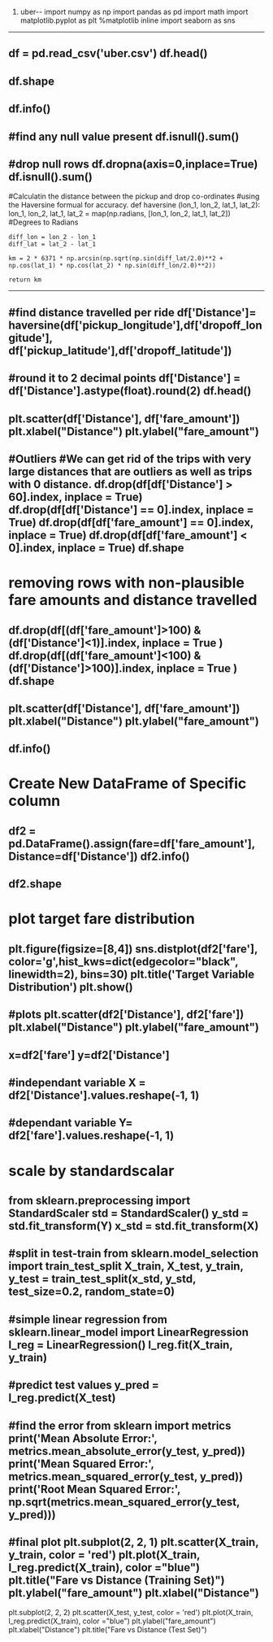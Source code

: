 1) uber--
import numpy as np 
import pandas as pd
import math
import matplotlib.pyplot as plt
%matplotlib inline 
import seaborn as sns
-------------------------------------------------
df = pd.read_csv('uber.csv')
df.head()
------------------------------
df.shape
----------------------------------
df.info()
---------------------------------------------
#find any null value present
df.isnull().sum()
-----------------------------------------
#drop null rows
df.dropna(axis=0,inplace=True)
df.isnull().sum()
-------------------------------------------------------------
 #Calculatin the distance between the pickup and drop co-ordinates 
#using the Haversine formual for accuracy.
def haversine (lon_1, lon_2, lat_1, lat_2):
    lon_1, lon_2, lat_1, lat_2 = map(np.radians, [lon_1, lon_2, lat_1, lat_2])  #Degrees to Radians
    
    diff_lon = lon_2 - lon_1
    diff_lat = lat_2 - lat_1

    km = 2 * 6371 * np.arcsin(np.sqrt(np.sin(diff_lat/2.0)**2 + np.cos(lat_1) * np.cos(lat_2) * np.sin(diff_lon/2.0)**2))
    
    return km
--------------------------------------------------
#find distance travelled per ride
df['Distance']= haversine(df['pickup_longitude'],df['dropoff_longitude'], df['pickup_latitude'],df['dropoff_latitude'])
-----------------------------------------------
#round it to 2 decimal points
df['Distance'] = df['Distance'].astype(float).round(2) 
df.head()
------------------------------------------------
plt.scatter(df['Distance'], df['fare_amount'])
plt.xlabel("Distance")
plt.ylabel("fare_amount")
----------------------------------------------
#Outliers
#We can get rid of the trips with very large distances that are outliers as well as trips with 0 distance.
df.drop(df[df['Distance'] > 60].index, inplace = True)
df.drop(df[df['Distance'] == 0].index, inplace = True)
df.drop(df[df['fare_amount'] == 0].index, inplace = True)
df.drop(df[df['fare_amount'] < 0].index, inplace = True)
df.shape
-------------------------------------------------
# removing rows with non-plausible fare amounts and distance travelled
df.drop(df[(df['fare_amount']>100) & (df['Distance']<1)].index, inplace = True )
df.drop(df[(df['fare_amount']<100) & (df['Distance']>100)].index, inplace = True )
df.shape
-------------------------------------------------
plt.scatter(df['Distance'], df['fare_amount'])
plt.xlabel("Distance")
plt.ylabel("fare_amount")
--------------------------------
df.info()
--------------------------------------
# Create New DataFrame of Specific column
df2 = pd.DataFrame().assign(fare=df['fare_amount'], Distance=df['Distance'])
df2.info()
--------------------------------------
df2.shape
---------------------------
# plot target fare distribution 
plt.figure(figsize=[8,4])
sns.distplot(df2['fare'], color='g',hist_kws=dict(edgecolor="black", linewidth=2), bins=30)
plt.title('Target Variable Distribution')
plt.show()
-------------------------------------------
#plots
plt.scatter(df2['Distance'], df2['fare'])
plt.xlabel("Distance")
plt.ylabel("fare_amount")
-------------------------------------------
x=df2['fare']
y=df2['Distance']
---------------------------------
#independant variable
X = df2['Distance'].values.reshape(-1, 1)
-------------------------------------------
#dependant variable
Y= df2['fare'].values.reshape(-1, 1)
---------------------------------------------
# scale by standardscalar
from sklearn.preprocessing import StandardScaler
std = StandardScaler()
y_std = std.fit_transform(Y)
x_std = std.fit_transform(X)
--------------------------------------
#split in test-train 
from sklearn.model_selection import train_test_split
X_train, X_test, y_train, y_test = train_test_split(x_std, y_std, test_size=0.2, random_state=0)
-----------------------------------------
#simple linear regression
from sklearn.linear_model import LinearRegression
l_reg = LinearRegression()
l_reg.fit(X_train, y_train)
--------------------------------------
#predict test values
y_pred = l_reg.predict(X_test)
-------------------------------------------
#find the error
from sklearn import metrics
print('Mean Absolute Error:', metrics.mean_absolute_error(y_test, y_pred))
print('Mean Squared Error:', metrics.mean_squared_error(y_test, y_pred))
print('Root Mean Squared Error:', np.sqrt(metrics.mean_squared_error(y_test, y_pred)))
------------------------------------
#final plot
plt.subplot(2, 2, 1)
plt.scatter(X_train, y_train, color = 'red')
plt.plot(X_train, l_reg.predict(X_train), color ="blue")
plt.title("Fare vs Distance (Training Set)")
plt.ylabel("fare_amount")
plt.xlabel("Distance")
---------------------------------
plt.subplot(2, 2, 2)
plt.scatter(X_test, y_test, color = 'red')
plt.plot(X_train, l_reg.predict(X_train), color ="blue")
plt.ylabel("fare_amount")
plt.xlabel("Distance")
plt.title("Fare vs Distance (Test Set)")

